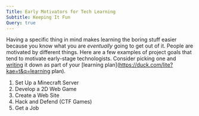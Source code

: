 ```yaml
---
Title: Early Motivators for Tech Learning
Subtitle: Keeping It Fun
Query: true
---
```


Having a specific thing in mind makes learning the boring stuff easier because you know what you are *eventually* going to get out of it. People are motivated by different things. Here are a few examples of project goals that tend to motivate early-stage technologists. Consider picking one and [writing](/what/rwx/w/) it down as part of your [learning plan](https://duck.com/lite?kae=t&q=learning plan).

1. Set Up a Minecraft Server
1. Develop a 2D Web Game
1. Create a Web Site
1. Hack and Defend (CTF Games)
1. Get a Job

